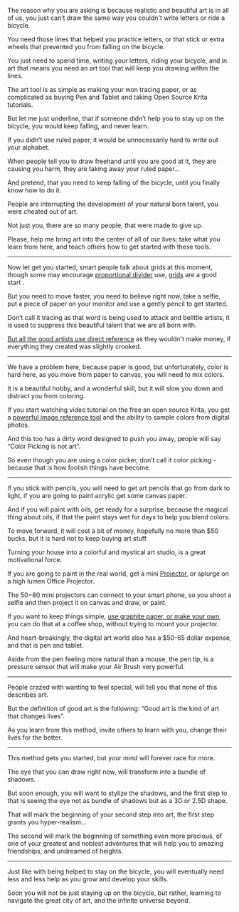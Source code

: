 The reason why you are asking is because realistic and beautiful art is in all of us,
you just can’t draw the same way you couldn't write letters or ride a bicycle.

You need those lines that helped you practice letters,
or that stick or extra wheels that prevented you from falling on the bicycle.

You just need to spend time, writing your letters, riding your bicycle,
and in art that means you need an art tool that will keep you drawing within the lines.

The art tool is as simple as making your won tracing paper,
or as complicated as buying Pen and Tablet and taking Open Source Krita tutorials.

But let me just underline, that if someone didn’t help you to stay up on the bicycle,
you would keep falling, and never learn.

If you didn’t use ruled paper,
it would be unnecessarily hard to write out your alphabet.

When people tell you to draw freehand until you are good at it,
they are causing you harm, they are taking away your ruled paper...

And pretend, that you need to keep falling of the bicycle,
until you finally know how to do it.

People are interrupting the development of your natural born talent,
you were cheated out of art.

Not just you, there are so many people,
that were made to give up.

Please, help me bring art into the center of all of our lives;
take what you learn from here, and teach others how to get started with these tools.

---

Now let get you started, smart people talk about grids at this moment,
though some may encourage [proportional divider][6] use, [grids][2] are a good start   .

But you need to move faster, you need to believe right now,
take a selfie, put a piece of paper on your monitor and use a gently pencil to get started.

Don’t call it tracing as that word is being used to attack and belittle artists,
it is used to suppress this beautiful talent that we are all born with.

[But all the good artists use direct reference][3] as they wouldn't make money,
if everything they created was slightly crooked.

---

We have a problem here, because paper is good, but unfortunately, color is hard here,
as you move from paper to canvas, you will need to mix colors.

It is a beautiful hobby, and a wonderful skill,
but it will slow you down and distract you from coloring.

If you start watching video tutorial on the free an open source Krita,
you get a [powerful image reference tool][1] and the ability to sample colors from digital photos.

And this too has a dirty word designed to push you away,
people will say “Color Picking is not art”.

So even though you are using a color picker,
don’t call it color picking - because that is how foolish things have become.

---

If you stick with pencils, you will need to get art pencils that go from dark to light,
if you are going to paint acrylic get some canvas paper.

And if you will paint with oils, get ready for a surprise, because the magical thing about oils,
if that the paint stays wet for days to help you blend colors.

To move forward, it will cost a bit of money, hopefully no more than $50 bucks,
but it is hard not to keep buying art stuff.

Turning your house into a colorful and mystical art studio,
is a great motivational force.

If you are going to paint in the real world,
get a mini [Projector][5], or splurge on a high lumen Office Projector.

The $50-$80 mini projectors can connect to your smart phone,
so you shoot a selfie and then project it on canvas and draw, or paint.

If you want to keep things simple, [use graphite paper, or make your own][4],
you can do that at a coffee shop, without trying to mount your projector.

And heart-breakingly,
the digital art world also has a $50-65 dollar expense, and that is pen and tablet.

Aside from the pen feeling more natural than a mouse,
the pen tip, is a pressure sensor that will make your Air Brush very powerful.

---

People crazed with wanting to feel special,
will tell you that none of this describes art.

But the definition of good art is the following:
“Good art is the kind of art that changes lives”.

As you learn from this method,
invite others to learn with you, change their lives for the better.

---

This method gets you started,
but your mind will forever race for more.

The eye that you can draw right now,
will transform into a bundle of shadows.

But soon enough, you will want to stylize the shadows,
and the first step to that is seeing the eye not as bundle of shadows but as a 3D or 2.5D shape.

That will mark the beginning of your second step into art,
the first step grants you hyper-realism...

The second will mark the beginning of something even more precious,
of one of your greatest and noblest adventures that will help you to amazing friendships, and undreamed of heights.

---

Just like with being helped to stay on the bicycle,
you will eventually need less and less help as you grow and develop your skills.

Soon you will not be just staying up on the bicycle,
but rather, learning to navigate the great city of art, and the infinite universe beyond.

[1]: https://www.youtube.com/watch?v=XCVJyFHcb38
[2]: https://www.youtube.com/watch?v=bKtURFkwX6k
[3]: https://www.youtube.com/watch?v=0fEMJp70tGU
[4]: https://www.youtube.com/watch?v=7w-Tjd5DrS0
[5]: https://www.youtube.com/watch?v=G1fAWGTTFdY
[6]: https://www.youtube.com/watch?v=cViRPLSlDLg
